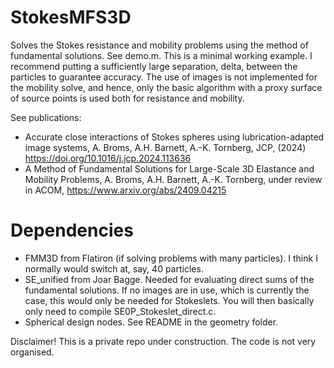 
# StokesMFS3D

Solves the Stokes resistance and mobility problems using the method of fundamental solutions. See demo.m. This is a minimal working example. I recommend putting a sufficiently large separation, delta, between the particles to guarantee accuracy. The use of images is not implemented for the mobility solve, and hence, only the basic algorithm with a proxy surface of source points is used both for resistance and mobility.

See publications:
* Accurate close interactions of Stokes spheres using lubrication-adapted image systems, A. Broms, A.H. Barnett, A.-K. Tornberg, JCP, (2024) https://doi.org/10.1016/j.jcp.2024.113636
* A Method of Fundamental Solutions for Large-Scale 3D Elastance and Mobility Problems, A. Broms, A.H. Barnett, A.-K. Tornberg, under review in ACOM, https://www.arxiv.org/abs/2409.04215

# Dependencies
* FMM3D from Flatiron (if solving problems with many particles). I think I normally would switch at, say, 40 particles.
* SE_unified from Joar Bagge. Needed for evaluating direct sums of the fundamental solutions. If no images are in use, which is currently the case, this would only be needed for Stokeslets. You will then basically only need to compile SE0P_Stokeslet_direct.c.
* Spherical design nodes. See README in the geometry folder.

Disclaimer! This is a private repo under construction. The code is not very organised.
